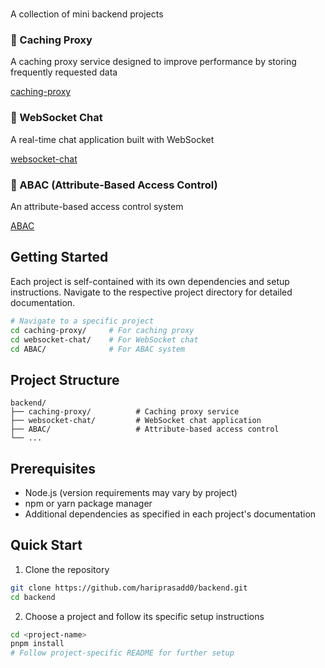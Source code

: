 #
A collection of mini backend projects


### 🔄 Caching Proxy
A caching proxy service designed to improve performance by storing frequently requested data 

[caching-proxy](https://github.com/hariprasadd0/backend/tree/main/caching-proxy)

### 💬 WebSocket Chat
A real-time chat application built with WebSocket 

[websocket-chat](https://github.com/hariprasadd0/backend/tree/main/websocket-chat)

### 🔐 ABAC (Attribute-Based Access Control)
An attribute-based access control system 

[ABAC](https://github.com/hariprasadd0/backend/tree/main/ABAC)
## Getting Started

Each project is self-contained with its own dependencies and setup instructions. Navigate to the respective project directory for detailed documentation.

```bash
# Navigate to a specific project
cd caching-proxy/     # For caching proxy
cd websocket-chat/    # For WebSocket chat
cd ABAC/              # For ABAC system
```

## Project Structure

```
backend/
├── caching-proxy/          # Caching proxy service
├── websocket-chat/         # WebSocket chat application  
├── ABAC/                   # Attribute-based access control
└── ...          
```

## Prerequisites

- Node.js (version requirements may vary by project)
- npm or yarn package manager
- Additional dependencies as specified in each project's documentation

## Quick Start

1. Clone the repository
```bash
git clone https://github.com/hariprasadd0/backend.git
cd backend
```

2. Choose a project and follow its specific setup instructions
```bash
cd <project-name>
pnpm install
# Follow project-specific README for further setup
```
